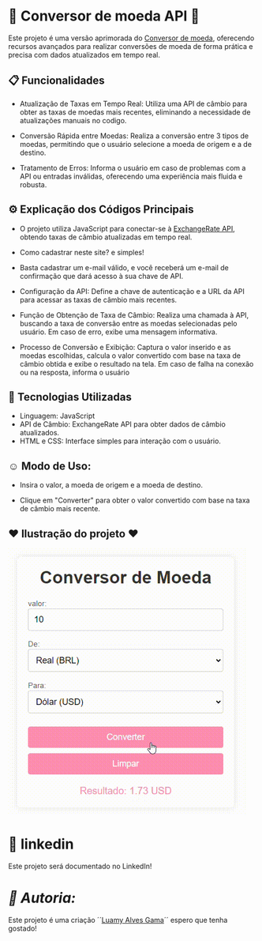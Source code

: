 #  💫 Conversor de moeda API 💫

Este projeto é uma versão aprimorada do [Conversor de moeda](https://github.com/luamygama/Conversor-de-Moedas), oferecendo recursos avançados para realizar conversões de moeda de forma prática e precisa com dados atualizados em tempo real.

## 📋 Funcionalidades

- Atualização de Taxas em Tempo Real: Utiliza uma API de câmbio para obter as taxas de moedas mais recentes, eliminando a necessidade de atualizações manuais no codigo.

- Conversão Rápida entre Moedas: Realiza a conversão entre 3 tipos de moedas, permitindo que o usuário selecione a moeda de origem e a de destino.

- Tratamento de Erros: Informa o usuário em caso de problemas com a API ou entradas inválidas, oferecendo uma experiência mais fluida e robusta.

## ⚙️ Explicação dos Códigos Principais

- O projeto utiliza JavaScript para conectar-se à [ExchangeRate API](https://www.exchangerate-api.com/), obtendo taxas de câmbio atualizadas em tempo real. 

- Como cadastrar neste site? e simples! 

- Basta cadastrar um e-mail válido, e você receberá um e-mail de confirmação que dará acesso à sua chave de API.

- Configuração da API: Define a chave de autenticação e a URL da API para acessar as taxas de câmbio mais recentes.

- Função de Obtenção de Taxa de Câmbio: Realiza uma chamada à API, buscando a taxa de conversão entre as moedas selecionadas pelo usuário. Em caso de erro, exibe uma mensagem informativa.

- Processo de Conversão e Exibição: Captura o valor inserido e as moedas escolhidas, calcula o valor convertido com base na taxa de câmbio obtida e exibe o resultado na tela. Em caso de falha na conexão ou na resposta, informa o usuário

## 🚀 Tecnologias Utilizadas

- Linguagem: JavaScript
- API de Câmbio: ExchangeRate API para obter dados de câmbio atualizados.
- HTML e CSS: Interface simples para interação com o usuário.

## ☺️ Modo de Uso:

- Insira o valor, a moeda de origem e a moeda de destino.

- Clique em "Converter" para obter o valor convertido com base na taxa de câmbio mais recente.

## ❤️ Ilustração do projeto ❤️

![conversor-de-moeda](img/Conversao-de-moda-api.gif)

# 🎉 linkedin
Este projeto será documentado no LinkedIn!

# *📝 Autoria:*
Este projeto é uma criação ´´[Luamy Alves Gama](https://www.linkedin.com/in/luamy-alves-gama-1398332b1/)´´ espero que tenha gostado!
